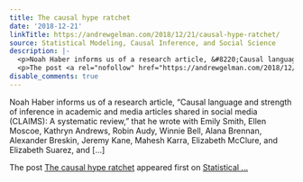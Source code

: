 ```yaml
---
title: The causal hype ratchet
date: '2018-12-21'
linkTitle: https://andrewgelman.com/2018/12/21/causal-hype-ratchet/
source: Statistical Modeling, Causal Inference, and Social Science
description: |-
  <p>Noah Haber informs us of a research article, &#8220;Causal language and strength of inference in academic and media articles shared in social media (CLAIMS): A systematic review,&#8221; that he wrote with Emily Smith, Ellen Moscoe, Kathryn Andrews, Robin Audy, Winnie Bell, Alana Brennan, Alexander Breskin, Jeremy Kane, Mahesh Karra, Elizabeth McClure, and Elizabeth Suarez, and [&#8230;]</p>
  <p>The post <a rel="nofollow" href="https://andrewgelman.com/2018/12/21/causal-hype-ratchet/">The causal hype ratchet</a> appeared first on <a rel="nofollow" href="https://andrewgelman.com">Statistical ...
disable_comments: true
---
```

<p>Noah Haber informs us of a research article, &#8220;Causal language and strength of inference in academic and media articles shared in social media (CLAIMS): A systematic review,&#8221; that he wrote with Emily Smith, Ellen Moscoe, Kathryn Andrews, Robin Audy, Winnie Bell, Alana Brennan, Alexander Breskin, Jeremy Kane, Mahesh Karra, Elizabeth McClure, and Elizabeth Suarez, and [&#8230;]</p>
<p>The post <a rel="nofollow" href="https://andrewgelman.com/2018/12/21/causal-hype-ratchet/">The causal hype ratchet</a> appeared first on <a rel="nofollow" href="https://andrewgelman.com">Statistical ...